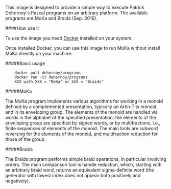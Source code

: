 This image is designed to provide a simple way to execute Patrick Dehornoy's Pascal programs on an arbitrary platform.
The available programs are MoKa and Braids (Sep. 2016).

####How use it

To use the image you need [Docker](http://docker.io) installed on your system.

Once installed Docker, you can use this image to run MoKa without install MoKa directly on your machine.

#####Basic usage

        docker pull dehornoy/programs
        docker run -it dehornoy/programs
        XXX with XXX = "MoKa" or XXX = "Braids"

#####MoKa

The MoKa program implements various algorithms for working in a monoid defined by a complemented presentation, typically an Artin-Tits monoid, and in its enveloping group. The elements of the monoid are handled via words in the alphabet of the specified presentation; the elements of the enveloping group are specified by signed words, or by multifractions, i.e., finite sequences of elements of the monoid. The main tools are subword reversing for the elements of the monoid, and multifraction reduction for those of the group.

#####Braids

The Braids program performs simple braid operations, in particular involving orders. The main comparison tool is handle reduction, which, starting with an arbitrary braid word, returns an equivalent sigma-definite word (the generator with lowest index does not appear both positively and negatively).
